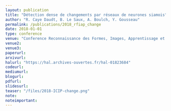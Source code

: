 ```yaml
---
layout: publication
title: "Détection dense de changements par réseaux de neurones siamois"
author: "R. Caye Daudt, B. Le Saux, A. Boulch, Y. Gousseau"
permalink: /publications/2018_rfiap_change
date: 2018-01-01
type: conference
venue: "Conference Reconnaissance des Formes, Images, Apprentissage et Perception, RFIAP"
venue2: 
venue3:
paperurl: 
arxivurl: 
halurl: "https://hal.archives-ouvertes.fr/hal-01823684"
codeurl: 
mediumurl: 
blogurl: 
pdfurl: 
slidesurl: 
teaser: "/files/2018-ICIP-change.png"
note:
noteimportant: 
---			
```

				

